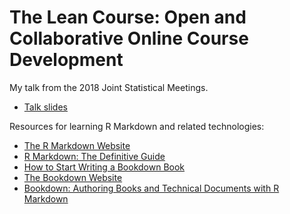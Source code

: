 # The Lean Course: Open and Collaborative Online Course Development

My talk from the 2018 Joint Statistical Meetings.

- [Talk slides](https://docs.google.com/presentation/d/1X-LwJv4JVzjHkEp4A9vse4ZicoMR9w6Z0B9sIBxCdoU/edit?usp=sharing)

Resources for learning R Markdown and related technologies:

- [The R Markdown Website](https://rmarkdown.rstudio.com/)
- [R Markdown: The Definitive Guide](https://bookdown.org/yihui/rmarkdown/)
- [How to Start Writing a Bookdown Book](http://seankross.com/2016/11/17/How-to-Start-a-Bookdown-Book.html)
- [The Bookdown Website](https://bookdown.org/)
- [Bookdown: Authoring Books and Technical Documents with R Markdown](https://bookdown.org/yihui/bookdown/)